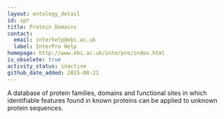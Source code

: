 ```yaml
---
layout: ontology_detail
id: ipr
title: Protein Domains
contact:
  email: interhelp@ebi.ac.uk
  label: InterPro Help
homepage: http://www.ebi.ac.uk/interpro/index.html
is_obsolete: true
activity_status: inactive
github_date_added: 2015-08-21
---
```


A database of protein families, domains and functional sites in which identifiable features found in known proteins can be applied to unknown protein sequences.
